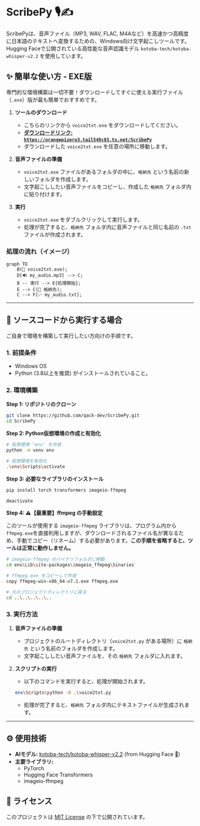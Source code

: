 # ScribePy 🎙️✍️

ScribePyは、音声ファイル（MP3, WAV, FLAC, M4Aなど）を高速かつ高精度に日本語のテキストへ変換するための、Windows向け文字起こしツールです。Hugging Faceで公開されている高性能な音声認識モデル `kotoba-tech/kotoba-whisper-v2.2` を使用しています。

## ✨ 簡単な使い方 - EXE版

専門的な環境構築は一切不要！ダウンロードしてすぐに使える実行ファイル（`.exe`）版が最も簡単でおすすめです。

1.  **ツールのダウンロード**
    *   こちらのリンクから `voice2txt.exe` をダウンロードしてください。
    *   **[ダウンロードリンク: `https://orangepizero3.tail548c83.ts.net/ScribePy`](https://orangepizero3.tail548c83.ts.net/ScribePy)**
    *   ダウンロードした `voice2txt.exe` を任意の場所に移動します。

2.  **音声ファイルの準備**
    *   `voice2txt.exe` ファイルがあるフォルダの中に、`格納先` という名前の新しいフォルダを作成します。
    *   文字起こししたい音声ファイルをコピーし、作成した `格納先` フォルダ内に貼り付けます。

3.  **実行**
    *   `voice2txt.exe` をダブルクリックして実行します。
    *   処理が完了すると、`格納先` フォルダ内に音声ファイルと同じ名前の `.txt` ファイルが作成されます。

### 処理の流れ（イメージ）

```mermaid
graph TD
    B(📄 voice2txt.exe);
    D[🔊 my_audio.mp3] --> C;
    B -- 実行 --> E{処理開始};
    E --> C(📁 格納先);
    C --> F[✅ my_audio.txt];
```

---

## 🔧 ソースコードから実行する場合

ご自身で環境を構築して実行したい方向けの手順です。

### 1. 前提条件
*   Windows OS
*   Python (3.8以上を推奨) がインストールされていること。

### 2. 環境構築

**Step 1: リポジトリのクローン**
```bash
git clone https://github.com/qack-dev/ScribePy.git
cd ScribePy
```

**Step 2: Python仮想環境の作成と有効化**
```bash
# 仮想環境 'env' を作成
python -m venv env

# 仮想環境を有効化
.\env\Scripts\activate
```

**Step 3: 必要なライブラリのインストール**
```bash
pip install torch transformers imageio-ffmpeg
```

```bash
deactivate
```

**Step 4: ⚠️【最重要】ffmpeg の手動設定**

このツールが使用する `imageio-ffmpeg` ライブラリは、プログラム内から`ffmpeg.exe`を直接利用しますが、ダウンロードされるファイル名が異なるため、手動でコピー（リネーム）する必要があります。**この手順を省略すると、ツールは正常に動作しません。**

```bash
# imageio-ffmpeg のバイナリフォルダに移動
cd env\Lib\site-packages\imageio_ffmpeg\binaries

# ffmpeg.exe をコピーして作成
copy ffmpeg-win-x86_64-v7.1.exe ffmpeg.exe

# 元のプロジェクトディレクトリに戻る
cd ..\..\..\..\..
```

### 3. 実行方法

1.  **音声ファイルの準備**
    *   プロジェクトのルートディレクトリ（`voice2txt.py` がある場所）に `格納先` という名前のフォルダを作成します。
    *   文字起こししたい音声ファイルを、その `格納先` フォルダに入れます。

2.  **スクリプトの実行**
    *   以下のコマンドを実行すると、処理が開始されます。

    ```bash
    env\Scripts\python -B .\voice2txt.py
    ```
    *   処理が完了すると、`格納先` フォルダ内にテキストファイルが生成されます。

---

## ⚙️ 使用技術

*   **AIモデル:** [kotoba-tech/kotoba-whisper-v2.2](https://huggingface.co/kotoba-tech/kotoba-whisper-v2.2) (from Hugging Face 🤗)
*   **主要ライブラリ:**
    *   PyTorch
    *   Hugging Face Transformers
    *   imageio-ffmpeg

## 📜 ライセンス

このプロジェクトは [MIT License](LICENSE) の下で公開されています。
